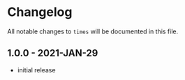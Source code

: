 # Changelog

All notable changes to `times` will be documented in this file.

## 1.0.0 - 2021-JAN-29

- initial release
